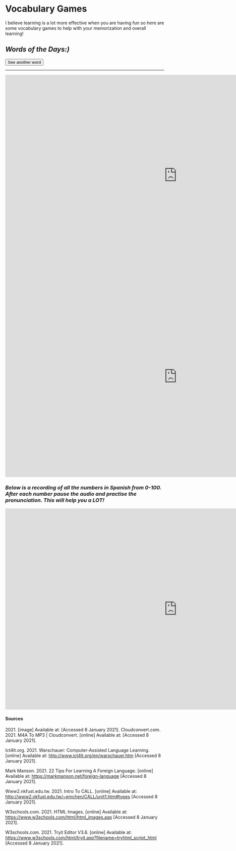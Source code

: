 <h1>Vocabulary Games</h1>
<p>I believe learning is a lot more effective when you are having fun so here are some vocabulary games to help with your memorization and overall learning!</p>


<h2><em>Words of the Days:)</em></h2>
<dl id="quote"></dl>
<!--<script src="script.js"></script>-->
<p><button onclick="loadQuote()">See another word</button></p>
<hr />

<script>
var idioms = [ 
'Lunes', 
'Martes', 
'Miércoles',    
'Jueves',
'Viernes',
'Sábado'
];

var examples = [
'Translation: <i> Monday.</i>', 
'Translation: <i> Tuesday.</i>', 
'Translation: <i> Wednesday.</i>',
'Translation: <i> Thursday.</i>',
'Translation: <i> Friday.</i>',
'Translation: <i> Saturday.</i>'

];

var quoteNo;
var idiomNo;
function loadQuote() {
    idiomNo = Math.floor(Math.random() * (idioms.length));
    if(idiomNo !== quoteNo) {
    //alert(quotes[quoteNo]);
    	document.getElementById("quote").innerHTML = "<dt>" + idioms[idiomNo] + "</dt>" + "<dd>" + examples[idiomNo] + "</dd>";
   	quoteNo = idiomNo;
    	return quoteNo;
    	}
    	else {
    	loadQuote();
    	}
	}
loadQuote();
</script>
<iframe src="https://amayazemmanuel.h5p.com/content/1291194507686359497/embed" width="1088" height="637" frameborder="0" allowfullscreen="allowfullscreen" allow="geolocation *; microphone *; camera *; midi *; encrypted-media *"></iframe><script src="https://amayazemmanuel.h5p.com/js/h5p-resizer.js" charset="UTF-8"></script>

<iframe src="https://amayazemmanuel.h5p.com/content/1291217370654367327/embed" width="1088" height="637" frameborder="0" allowfullscreen="allowfullscreen" allow="geolocation *; microphone *; camera *; midi *; encrypted-media *"></iframe><script src="https://amayazemmanuel.h5p.com/js/h5p-resizer.js" charset="UTF-8"></script>

<h3><em>Below is a recording of all the numbers in Spanish from 0-100. After each number pause the audio and practise the pronunciation. This will help you a LOT!</em></h3>
<iframe src="https://amayazemmanuel.h5p.com/content/1291217393792543957/embed" width="1088" height="637" frameborder="0" allowfullscreen="allowfullscreen" allow="geolocation *; microphone *; camera *; midi *; encrypted-media *"></iframe><script src="https://amayazemmanuel.h5p.com/js/h5p-resizer.js" charset="UTF-8"></script>

<h4> Sources </h4>
<p>
2021. [image] Available at: <https://youtu.be/--BHuKeveg4> [Accessed 8 January 2021].
Cloudconvert.com. 2021. M4A To MP3 | Cloudconvert. [online] Available at: <https://cloudconvert.com/m4a-to-mp3> [Accessed 8 January 2021].

Ict4lt.org. 2021. Warschauer: Computer-Assisted Language Learning. [online] Available at: <http://www.ict4lt.org/en/warschauer.htm> [Accessed 8 January 2021].

Mark Manson. 2021. 22 Tips For Learning A Foreign Language. [online] Available at: <https://markmanson.net/foreign-language> [Accessed 8 January 2021].

Www2.nkfust.edu.tw. 2021. Intro To CALL. [online] Available at: <http://www2.nkfust.edu.tw/~emchen/CALL/unit1.htm#types> [Accessed 8 January 2021].

W3schools.com. 2021. HTML Images. [online] Available at: <https://www.w3schools.com/html/html_images.asp> [Accessed 8 January 2021].

W3schools.com. 2021. Tryit Editor V3.6. [online] Available at: <https://www.w3schools.com/html/tryit.asp?filename=tryhtml_script_html> [Accessed 8 January 2021].
</p>
